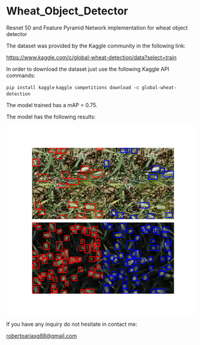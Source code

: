 # Wheat_Object_Detector
Resnet 50 and Feature Pyramid Network implementation for wheat object detector

The dataset was provided by the Kaggle community in the following link:

https://www.kaggle.com/c/global-wheat-detection/data?select=train

In order to download the dataset just use the following Kaggle API commands:

`pip install kaggle`
`kaggle competitions download -c global-wheat-detection`

The model trained has a mAP = 0.75.

The model has the following results:

![GitHub Logo](/wheatresults.png)

If you have any inquiry do not hesitate in contact me:

robertoariasg88@gmail.com
